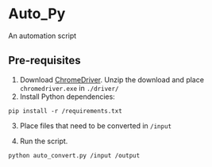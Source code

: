 # Auto_Py
An automation script

## Pre-requisites

1. Download [ChromeDriver](https://chromedriver.chromium.org/downloads). Unzip the download and place `chromedriver.exe` in `./driver/`
2. Install Python dependencies:

`pip install -r /requirements.txt`

3. Place files that need to be converted in `/input`

4. Run the script.

`python auto_convert.py /input /output`
